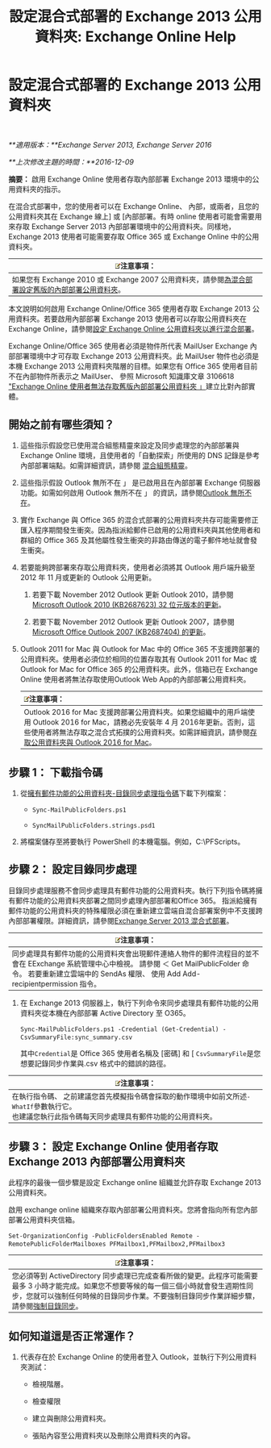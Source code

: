 ﻿---
title: '設定混合式部署的 Exchange 2013 公用資料夾: Exchange Online Help'
TOCTitle: 設定混合式部署的 Exchange 2013 公用資料夾
ms:assetid: b828520f-022c-4fcb-ab68-e1c330e87c33
ms:mtpsurl: https://technet.microsoft.com/zh-tw/library/Dn986544(v=EXCHG.150)
ms:contentKeyID: 65296579
ms.date: 05/23/2018
mtps_version: v=EXCHG.150
ms.translationtype: MT
---

# 設定混合式部署的 Exchange 2013 公用資料夾

 

_**適用版本：**Exchange Server 2013, Exchange Server 2016_

_**上次修改主題的時間：**2016-12-09_

**摘要：** 啟用 Exchange Online 使用者存取內部部署 Exchange 2013 環境中的公用資料夾的指示。

在混合式部署中，您的使用者可以在 Exchange Online、 內部，或兩者，且您的公用資料夾其在 Exchange 線上\] 或 \[內部部署。有時 online 使用者可能會需要用來存取 Exchange Server 2013 內部部署環境中的公用資料夾。同樣地，Exchange 2013 使用者可能需要存取 Office 365 或 Exchange Online 中的公用資料夾。

<table>
<thead>
<tr class="header">
<th><img src="images/JJ150559.note(EXCHG.150).gif" title="注意事項" alt="注意事項" />注意事項：</th>
</tr>
</thead>
<tbody>
<tr class="odd">
<td>如果您有 Exchange 2010 或 Exchange 2007 公用資料夾，請參閱<a href="configure-legacy-on-premises-public-folders-for-a-hybrid-deployment-exchange-2013-help.md">為混合部署設定舊版的內部部署公用資料夾</a>。</td>
</tr>
</tbody>
</table>


本文說明如何啟用 Exchange Online/Office 365 使用者存取 Exchange 2013 公用資料夾。若要啟用內部部署 Exchange 2013 使用者可以存取公用資料夾在 Exchange Online，請參閱[設定 Exchange Online 公用資料夾以進行混合部署](configure-exchange-online-public-folders-for-a-hybrid-deployment-exchange-2013-help.md)。

Exchange Online/Office 365 使用者必須是物件所代表 MailUser Exchange 內部部署環境中才可存取 Exchange 2013 公用資料夾。此 MailUser 物件也必須是本機 Exchange 2013 公用資料夾階層的目標。如果您有 Office 365 使用者目前不在內部物件所表示之 MailUser、 參照 Microsoft 知識庫文章 3106618 ["Exchange Online 使用者無法存取舊版內部部署公用資料夾 」](https://go.microsoft.com/fwlink/p/?linkid=699451)建立比對內部實體。

## 開始之前有哪些須知？

1.  這些指示假設您已使用混合組態精靈來設定及同步處理您的內部部署與 Exchange Online 環境，且使用者的「自動探索」所使用的 DNS 記錄是參考內部部署端點。如需詳細資訊，請參閱 [混合組態精靈](hybrid-configuration-wizard-exchange-2013-help.md)。

2.  這些指示假設 Outlook 無所不在 」 是已啟用且在內部部署 Exchange 伺服器功能。如需如何啟用 Outlook 無所不在 」 的資訊，請參閱[Outlook 無所不在](https://technet.microsoft.com/zh-tw/library/bb123741\(v=exchg.150\))。

3.  實作 Exchange 與 Office 365 的混合式部署的公用資料夾共存可能需要修正匯入程序期間發生衝突。因為指派給郵件已啟用的公用資料夾與其他使用者和群組的 Office 365 及其他屬性發生衝突的非路由傳送的電子郵件地址就會發生衝突。

4.  若要能夠跨部署來存取公用資料夾，使用者必須將其 Outlook 用戶端升級至 2012 年 11 月或更新的 Outlook 公用更新。
    
    1.  若要下載 November 2012 Outlook 更新 Outlook 2010，請參閱[Microsoft Outlook 2010 (KB2687623) 32 位元版本的更新](https://www.microsoft.com/en-us/download/details.aspx?id=35702)。
    
    2.  若要下載 November 2012 Outlook 更新 Outlook 2007，請參閱[Microsoft Office Outlook 2007 (KB2687404) 的更新](https://www.microsoft.com/en-us/download/details.aspx?id=35718)。

5.  Outlook 2011 for Mac 與 Outlook for Mac 中的 Office 365 不支援跨部署的公用資料夾。使用者必須位於相同的位置存取其有 Outlook 2011 for Mac 或 Outlook for Mac for Office 365 的公用資料夾。此外，信箱已在 Exchange Online 使用者將無法存取使用Outlook Web App的內部部署公用資料夾。
    
    <table>
    <thead>
    <tr class="header">
    <th><img src="images/JJ150559.note(EXCHG.150).gif" title="注意事項" alt="注意事項" />注意事項：</th>
    </tr>
    </thead>
    <tbody>
    <tr class="odd">
    <td>Outlook 2016 for Mac 支援跨部署公用資料夾。如果您組織中的用戶端使用 Outlook 2016 for Mac，請務必先安裝年 4 月 2016年更新。否則，這些使用者將無法存取之混合式拓撲的公用資料夾。如需詳細資訊，請參閱<a href="https://technet.microsoft.com/zh-tw/library/mt788631(v=exchg.150)">存取公用資料夾與 Outlook 2016 for Mac</a>。</td>
    </tr>
    </tbody>
    </table>


## 步驟 1： 下載指令碼

1.  從[擁有郵件功能的公用資料夾-目錄同步處理指令碼](https://www.microsoft.com/en-us/download/details.aspx?id=46381)下載下列檔案：
    
      - `Sync-MailPublicFolders.ps1`
    
      - `SyncMailPublicFolders.strings.psd1`

2.  將檔案儲存至將要執行 PowerShell 的本機電腦。例如，C:\\PFScripts。

## 步驟 2： 設定目錄同步處理

目錄同步處理服務不會同步處理具有郵件功能的公用資料夾。執行下列指令碼將擁有郵件功能的公用資料夾部署之間同步處理內部部署和Office 365。 指派給擁有郵件功能的公用資料夾的特殊權限必須在重新建立雲端自混合部署案例中不支援跨內部部署權限。詳細資訊，請參閱[Exchange Server 2013 混合式部署](exchange-server-hybrid-deployments-exchange-2013-help.md)。

<table>
<thead>
<tr class="header">
<th><img src="images/JJ150559.note(EXCHG.150).gif" title="注意事項" alt="注意事項" />注意事項：</th>
</tr>
</thead>
<tbody>
<tr class="odd">
<td>同步處理具有郵件功能的公用資料夾會出現郵件連絡人物件的郵件流程目的並不會在 EExchange 系統管理中心中檢視。 請參閱 ＜ Get MailPublicFolder 命令。 若要重新建立雲端中的 SendAs 權限、 使用 Add Add-recipientpermission 指令。</td>
</tr>
</tbody>
</table>


1.  在 Exchange 2013 伺服器上，執行下列命令來同步處理具有郵件功能的公用資料夾從本機在內部部署 Active Directory 至 O365。
    
        Sync-MailPublicFolders.ps1 -Credential (Get-Credential) -CsvSummaryFile:sync_summary.csv
    
    其中`Credential`是 Office 365 使用者名稱及 \[密碼\] 和 \[ `CsvSummaryFile`是您想要記錄同步作業與.csv 格式中的錯誤的路徑。

<table>
<thead>
<tr class="header">
<th><img src="images/JJ150559.note(EXCHG.150).gif" title="注意事項" alt="注意事項" />注意事項：</th>
</tr>
</thead>
<tbody>
<tr class="odd">
<td>在執行指令碼、 之前建議您首先模擬指令碼會採取的動作環境中如前文所述<code>-WhatIf</code>參數執行它。<br />
也建議您執行此指令碼每天同步處理具有郵件功能的公用資料夾。</td>
</tr>
</tbody>
</table>


## 步驟 3： 設定 Exchange Online 使用者存取 Exchange 2013 內部部署公用資料夾

此程序的最後一個步驟是設定 Exchange online 組織並允許存取 Exchange 2013 公用資料夾。

啟用 exchange online 組織來存取內部部署公用資料夾。您將會指向所有您內部部署公用資料夾信箱。

    Set-OrganizationConfig -PublicFoldersEnabled Remote -RemotePublicFolderMailboxes PFMailbox1,PFMailbox2,PFMailbox3

<table>
<thead>
<tr class="header">
<th><img src="images/JJ150559.note(EXCHG.150).gif" title="注意事項" alt="注意事項" />注意事項：</th>
</tr>
</thead>
<tbody>
<tr class="odd">
<td>您必須等到 ActiveDirectory 同步處理已完成查看所做的變更。此程序可能需要最多 3 小時才能完成。如果您不想要等候的每一個三個小時就會發生週期性同步，您就可以強制任何時候的目錄同步作業。不要強制目錄同步作業詳細步驟，請參閱<a href="http://technet.microsoft.com/en-us/library/jj151771.aspx">強制目錄同步</a>。</td>
</tr>
</tbody>
</table>


## 如何知道這是否正常運作？

1.  代表存在於 Exchange Online 的使用者登入 Outlook，並執行下列公用資料夾測試：
    
      - 檢視階層。
    
      - 檢查權限
    
      - 建立與刪除公用資料夾。
    
      - 張貼內容至公用資料夾以及刪除公用資料夾的內容。

